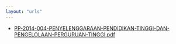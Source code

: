 ```yaml
---
layout: "urls"
---
```

* [PP-2014-004-PENYELENGGARAAN-PENDIDIKAN-TINGGI-DAN-PENGELOLAAN-PERGURUAN-TINGGI.pdf](PP-2014-004-PENYELENGGARAAN-PENDIDIKAN-TINGGI-DAN-PENGELOLAAN-PERGURUAN-TINGGI.pdf)
